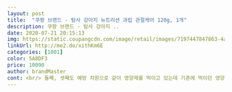 ```yaml
---
layout: post 
title:  "쿠팡 브랜드 - 탐사 강아지 뉴트리션 과립 관절케어 120g, 1개" 
description: 쿠팡 브랜드 - 탐사 강아지 ..
date: 2020-07-21 20:15:13 
img: https://static.coupangcdn.com/image/retail/images/7197447847863-4a71fcf1-16fb-4864-9aeb-0282915ed23c.jpg 
linkUrl: http://me2.do/xithKm6E 
categories: [1001] 
color: 5A8DF3 
price: 10090 
author: brandMaster 
cont: <br/> 둘째, 셋째도 예방 차원으로 같이 영양제를 먹이고 있는데 기존에 먹이던 영양제는 지속적으로 급여하면 간에 무리가 갈수 있는 영양제라 조금 순한 제품을 찾다가 꼬리별 영양제를 발견하게 됐습니다!<br/>매일 저녁 영양제만 그릇에 부어서 급여하고 있는데 가루날림도 없고 애들 콧구멍에 영양제가 끼지도 않고!!! 세마리 다 너무 잘먹어요>.<br/>< 꾸준히 먹이면 관절이 튼튼해 질거라 믿어요!<br/>보통 가루 영양제는 단독으로 먹이면 애들 콧바람에 가루가 다 날아가고 바닥이 엉망 되는데 이 제품은 가루가 큼직(?)해서 콧바람에 날릴 일이 없을거 같더라구요.<br/> 예상 적중!!<br/>보통 가루영양제는 사료에 섞어서 먹이시던데, 저희집 애들이 자율급식중이라 사료에 섞어 먹이기가 참.<br/>.<br/> 애매 했어요 정량 맞춰 주기도 힘들고, 사료에 섞어주면 가루만 핥아 먹어서.<br/>.<br/> 사료가 눅눅해지더라구요 그렇다고 따로 가루만 주기엔 가루날림이 너무 심해서 고민하던 차에 이 꼬리별 영양제를 접하게 되었습니당.<br/><br/>성분도 정말 좋고 급여하기도 쉬운 영양제에요!<br/>아이가 쓸개골이라 관절에 좋다기에 사봤어요 효과는 끈임없이 먹여봐야 알겠죠? 통이라 좋아요!!<br/>아직 시식전입니다 우리 강아지관절에 좋아야할텐데<br/>저희집 첫째가 슬개골탈구 때문에 수술을 한번 했기에 관절 영양제를 주기적으로 챙겨먹이고 있어요!<br/> 
---
```

 